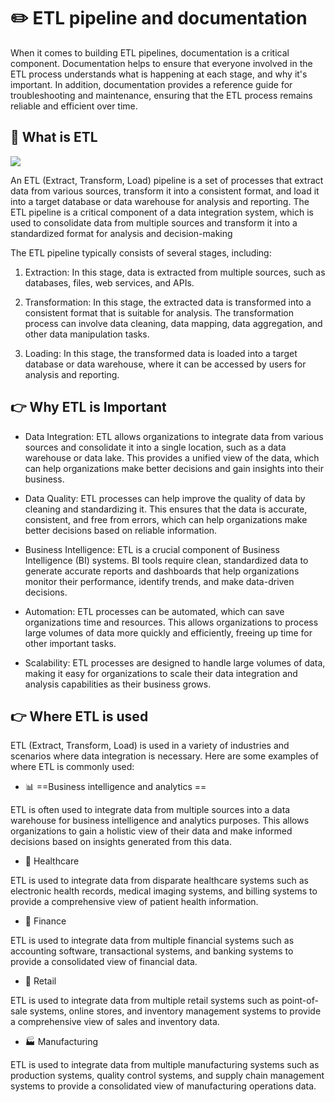 # :pencil2: ETL pipeline and documentation 

When it comes to building ETL pipelines, documentation is a critical component. Documentation helps to ensure that everyone involved in the ETL process understands what is happening at each stage, and why it's important. In addition, documentation provides a reference guide for troubleshooting and maintenance, ensuring that the ETL process remains reliable and efficient over time.

## :thinking: What is ETL 

![](https://uploads-ssl.webflow.com/61aaafd445ccb86f98678181/6217a939b2338c00424dabc4_aqw_banner%20(1).gif)


An ETL (Extract, Transform, Load) pipeline is a set of processes that extract data from various sources, transform it into a consistent format, and load it into a target database or data warehouse for analysis and reporting. The ETL pipeline is a critical component of a data integration system, which is used to consolidate data from multiple sources and transform it into a standardized format for analysis and decision-making

The ETL pipeline typically consists of several stages, including:

1. Extraction: In this stage, data is extracted from multiple sources, such as databases, files, web services, and APIs.

2. Transformation: In this stage, the extracted data is transformed into a consistent format that is suitable for analysis.
   The transformation process can involve data   cleaning, data mapping, data aggregation, and other data manipulation tasks.

3. Loading: In this stage, the transformed data is loaded into a target database or data warehouse, where it can be accessed by users for analysis and reporting.

## :point_right: Why ETL is Important

* Data Integration: ETL allows organizations to integrate data from various sources and consolidate it into a single location, such as a data warehouse or data lake. This provides a unified view of the data, which can help organizations make better decisions and gain insights into their business.

* Data Quality: ETL processes can help improve the quality of data by cleaning and standardizing it. This ensures that the data is accurate, consistent, and free from errors, which can help organizations make better decisions based on reliable information.

* Business Intelligence: ETL is a crucial component of Business Intelligence (BI) systems. BI tools require clean, standardized data to generate accurate reports and dashboards that help organizations monitor their performance, identify trends, and make data-driven decisions.

* Automation: ETL processes can be automated, which can save organizations time and resources. This allows organizations to process large volumes of data more quickly and efficiently, freeing up time for other important tasks.

* Scalability: ETL processes are designed to handle large volumes of data, making it easy for organizations to scale their data integration and analysis capabilities as their business grows.

## :point_right: Where ETL is used

ETL (Extract, Transform, Load) is used in a variety of industries and scenarios where data integration is necessary. Here are some examples of where ETL is commonly used:

* :bar_chart: ==Business intelligence and analytics ==

ETL is often used to integrate data from multiple sources into a data warehouse for business intelligence and analytics purposes. This allows organizations to gain a holistic view of their data and make informed decisions based on insights generated from this data.

* :hospital: Healthcare

ETL is used to integrate data from disparate healthcare systems such as electronic health records, medical imaging systems, and billing systems to provide a comprehensive view of patient health information.

*  :bank: Finance

ETL is used to integrate data from multiple financial systems such as accounting software, transactional systems, and banking systems to provide a consolidated view of financial data.

* :department_store: Retail

ETL is used to integrate data from multiple retail systems such as point-of-sale systems, online stores, and inventory management systems to provide a comprehensive view of sales and inventory data.

* :factory: Manufacturing

ETL is used to integrate data from multiple manufacturing systems such as production systems, quality control systems, and supply chain management systems to provide a consolidated view of manufacturing operations data.
